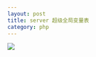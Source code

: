 ```yaml
---
layout: post
title: server 超级全局变量表
category: php
---
```

![](https://i.loli.net/2018/09/01/5b8a803319eb0.jpg)
<!-- more -->